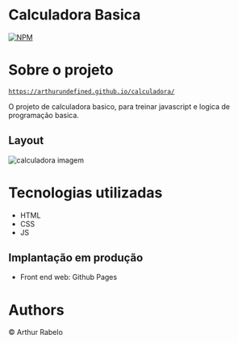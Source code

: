 # Calculadora Basica
[![NPM](https://img.shields.io/npm/l/react)](https://github.com/ArthurUndefined/calculadora/blob/main/licence) 

# Sobre o projeto

<code>https://arthurundefined.github.io/calculadora/</code>

 O projeto de calculadora basico, para treinar javascript e logica de programação basica.

## Layout
![calculadora imagem](https://github.com/ArthurUndefined/calculadora/blob/main/img/calculadora.PNG)

# Tecnologias utilizadas
- HTML
- CSS
- JS

## Implantação em produção
- Front end web: Github Pages

# Authors
© Arthur Rabelo
